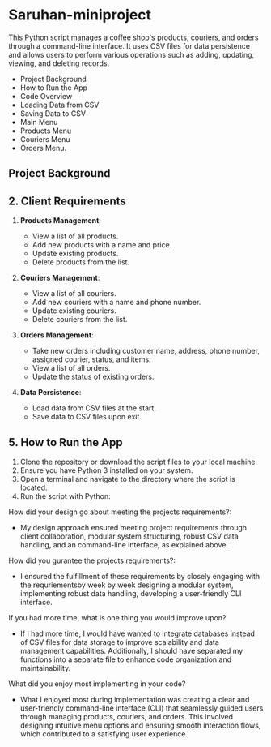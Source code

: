 # Saruhan-miniproject

This Python script manages a coffee shop's products, couriers, and orders through a command-line interface. It uses CSV files for data persistence and allows users to perform various operations such as adding, updating, viewing, and deleting records.

- Project Background
- How to Run the App
- Code Overview
- Loading Data from CSV
- Saving Data to CSV
- Main Menu
- Products Menu
- Couriers Menu
- Orders Menu.

## Project Background

## 2. Client Requirements

1. **Products Management**:
    
    - View a list of all products.
    - Add new products with a name and price.
    - Update existing products.
    - Delete products from the list.

2. **Couriers Management**:
    
    - View a list of all couriers.
    - Add new couriers with a name and phone number.
    - Update existing couriers.
    - Delete couriers from the list.

3. **Orders Management**:
    
    - Take new orders including customer name, address, phone number, assigned courier, status, and items.
    - View a list of all orders.
    - Update the status of existing orders.

4. **Data Persistence**:
    
    - Load data from CSV files at the start.
    - Save data to CSV files upon exit.

## 5. How to Run the App

1. Clone the repository or download the script files to your local machine.
2. Ensure you have Python 3 installed on your system.
3. Open a terminal and navigate to the directory where the script is located.
4. Run the script with Python:


How did your design go about meeting the projects requirements?:

- My design approach ensured meeting project requirements through client collaboration, modular system structuring, robust CSV data handling, and an command-line interface, as explained above.


How did you gurantee the projects requirements?:

- I ensured the fulfillment of these requirements by closely engaging with the requriementsby week by week designing a modular system, implementing robust data handling, developing a user-friendly CLI interface.

If you had more time, what is one thing you would improve upon?


- If I had more time, I would have wanted to integrate databases instead of CSV files for data storage to improve scalability and data management capabilities. Additionally, I should have separated my functions into a separate file to enhance code organization and maintainability.

What did you enjoy most implementing in your code?

- What I enjoyed most during implementation was creating a clear and user-friendly command-line interface (CLI) that seamlessly guided users through managing products, couriers, and orders. This involved designing intuitive menu options and ensuring smooth interaction flows, which contributed to a satisfying user experience.